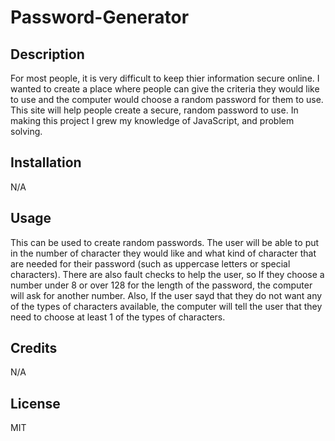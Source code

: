 # Password-Generator

## Description

For most people, it is very difficult to keep thier information secure online. I wanted to create a place where people can give the criteria they would like to use and the computer would choose a random password for them to use. This site will help people create a secure, random password to use. In making this project I grew my knowledge of JavaScript, and problem solving. 

## Installation

N/A

## Usage

This can be used to create random passwords. The user will be able to put in the number of character they would like and what kind of character that are needed for their password (such as uppercase letters or special characters). There are also fault checks to help the user, so If they choose a number under 8 or over 128 for the length of the password, the computer will ask for another number. Also, If the user sayd that they do not want any of the types of characters available, the computer will tell the user that they need to choose at least 1 of the types of characters. 

## Credits

N/A

## License

MIT
